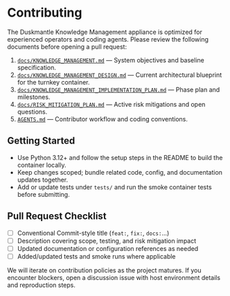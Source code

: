 # Contributing

The Duskmantle Knowledge Management appliance is optimized for experienced operators and coding agents. Please review the following documents before opening a pull request:

1. [`docs/KNOWLEDGE_MANAGEMENT.md`](docs/KNOWLEDGE_MANAGEMENT.md) — System objectives and baseline specification.
2. [`docs/KNOWLEDGE_MANAGEMENT_DESIGN.md`](docs/KNOWLEDGE_MANAGEMENT_DESIGN.md) — Current architectural blueprint for the turnkey container.
3. [`docs/KNOWLEDGE_MANAGEMENT_IMPLEMENTATION_PLAN.md`](docs/KNOWLEDGE_MANAGEMENT_IMPLEMENTATION_PLAN.md) — Phase plan and milestones.
4. [`docs/RISK_MITIGATION_PLAN.md`](docs/RISK_MITIGATION_PLAN.md) — Active risk mitigations and open questions.
5. [`AGENTS.md`](AGENTS.md) — Contributor workflow and coding conventions.

## Getting Started
- Use Python 3.12+ and follow the setup steps in the README to build the container locally.
- Keep changes scoped; bundle related code, config, and documentation updates together.
- Add or update tests under `tests/` and run the smoke container tests before submitting.

## Pull Request Checklist
- [ ] Conventional Commit-style title (`feat:`, `fix:`, `docs:`...)
- [ ] Description covering scope, testing, and risk mitigation impact
- [ ] Updated documentation or configuration references as needed
- [ ] Added/updated tests and smoke runs where applicable

We will iterate on contribution policies as the project matures. If you encounter blockers, open a discussion issue with host environment details and reproduction steps.
